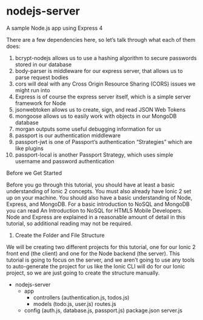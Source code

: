 # nodejs-server
A sample Node.js app using Express 4

There are a few dependencies here, so let’s talk through what each of them does:

1. bcrypt-nodejs allows us to use a hashing algorithm to secure passwords stored in our database
2. body-parser is middleware for our express server, that allows us to parse request bodies
3. cors will deal with any Cross Origin Resource Sharing (CORS) issues we might run into
4. Express is of course the express server itself, which is a simple server framework for Node
5. jsonwebtoken allows us to create, sign, and read JSON Web Tokens
6. mongoose allows us to easily work with objects in our MongoDB database
7. morgan outputs some useful debugging information for us
9. passport is our authentication middleware
10. passport-jwt is one of Passport’s authentication “Strategies” which are like plugins
11. passport-local is another Passport Strategy, which uses simple username and password authentication

Before we Get Started

Before you go through this tutorial, you should have at least a basic understanding of Ionic 2 concepts. You must also already have Ionic 2 set up on your machine. You should also have a basic understanding of Node, Express, and MongoDB. For a basic introduction to NoSQL and MongoDB you can read An Introduction to NoSQL for HTML5 Mobile Developers. Node and Express are explained in a reasonable amount of detail in this tutorial, so additional reading may not be required.

1. Create the Folder and File Structure

We will be creating two different projects for this tutorial, one for our Ionic 2 front end (the client) and one for the Node backend (the server). This tutorial is going to focus on the server, and we aren’t going to use any tools to auto-generate the project for us like the Ionic CLI will do for our Ionic project, so we are just going to create the structure manually.

+ nodejs-server
  + app
    + controllers (authentication.js, todos.js)
    + models (todo.js, user.js)
    routes.js
  + config (auth.js, database.js, passport.js)
  package.json
  server.js


    
  

